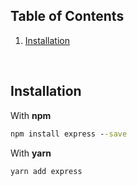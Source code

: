 ## Table of Contents
1. [Installation](#installation)

<br>

## Installation
With **npm**
```cmd
npm install express --save
```

With **yarn**
``` cmd
yarn add express
```
